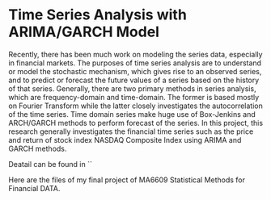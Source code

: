 # Time Series Analysis with ARIMA/GARCH Model

Recently, there has been much work on modeling the series data, especially in financial markets. The purposes of time series analysis are to understand or model the stochastic mechanism, which gives rise to an observed series, and to predict or forecast the future values of a series based on the history of that series. Generally, there are two primary methods in series analysis, which are frequency-domain and time-domain. The former is based mostly on Fourier Transform while the latter closely investigates the autocorrelation of the time series. Time domain series make huge use of Box-Jenkins and ARCH/GARCH methods to perform forecast of the series.
In this project, this research generally investigates the financial time series such as the price and return of stock index NASDAQ Composite Index using ARIMA and GARCH methods.

Deatail can be found in ``

Here are the files of my final project of MA6609 Statistical Methods for Financial DATA.
